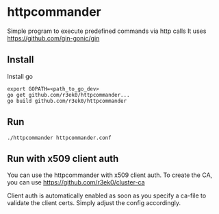 # httpcommander
Simple program to execute predefined commands via http calls
It uses https://github.com/gin-gonic/gin 

Install
-------

Install go

```
export GOPATH=<path_to_go_dev>
go get github.com/r3ek0/httpcommander...
go build github.com/r3ek0/httpcommander
```

Run
---
```
./httpcommander httpcommander.conf
```

Run with x509 client auth
-------------------------

You can use the httpcommander with x509 client auth.
To create the CA, you can use https://github.com/r3ek0/cluster-ca

Client auth is automatically enabled as soon as you specify a ca-file to validate the client certs. Simply adjust the config accordingly.
